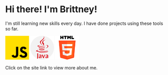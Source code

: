 # Hi there! I'm Brittney!

I'm still learning new skills every day. I have done projects using these tools so far.

<p>
    <img src="./src/assets/js.png" width="75" alt="JavaScript - " />
    <img src="./src/assets/java.png" width="75" alt="Java - " />
    <img src="./src/assets/html-5.png" width="75" alt="HTML - " />
</p>


Click on the site link to view more about me.
